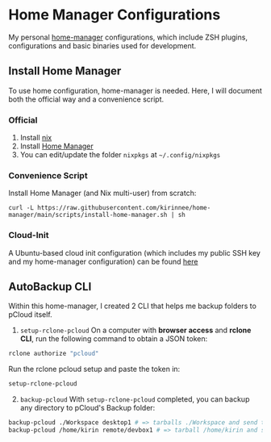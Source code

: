 # Home Manager Configurations

My personal [home-manager](https://github.com/nix-community/home-manager) configurations, which include ZSH plugins, configurations and basic binaries used for development.

## Install Home Manager

To use home configuration, home-manager is needed. Here, I will document both the official way and a convenience script.

### Official

1. Install [nix](https://github.com/NixOS/nix#installation)
2. Install [Home Manager](https://nix-community.github.io/home-manager/index.html#sec-install-standalone)
3. You can edit/update the folder `nixpkgs` at `~/.config/nixpkgs`

### Convenience Script

Install Home Manager (and Nix multi-user) from scratch:

```
curl -L https://raw.githubusercontent.com/kirinnee/home-manager/main/scripts/install-home-manager.sh | sh
```

### Cloud-Init

A Ubuntu-based cloud init configuration (which includes my public SSH key and my home-manager configuration) can be found [here](./cloud-init.yaml)

## AutoBackup CLI

Within this home-manager, I created 2 CLI that helps me backup folders to pCloud itself.

1. `setup-rclone-pcloud`
   On a computer with **browser access** and **rclone CLI**, run the following command to obtain a JSON token:

```bash
rclone authorize "pcloud"
```

Run the rclone pcloud setup and paste the token in:

```bash
setup-rclone-pcloud
```

2. `backup-pcloud`
   With `setup-rclone-pcloud` completed, you can backup any directory to pCloud's Backup folder:

```bash
backup-pcloud ./Workspace desktop1 # => tarballs ./Workspace and send to pClouds's Backup/desktop1 folder
backup-pcloud /home/kirin remote/devbox1 # => tarball /home/kirin and send to pCloud's Backup/remote/devbox1 folder
```
